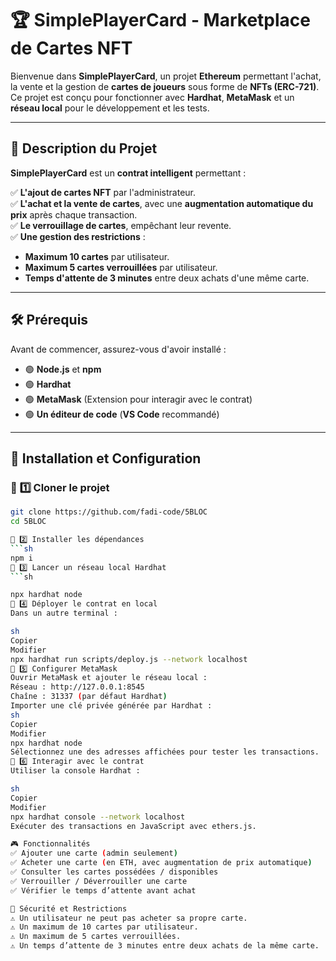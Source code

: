 # 🏆 **SimplePlayerCard - Marketplace de Cartes NFT**  

Bienvenue dans **SimplePlayerCard**, un projet **Ethereum** permettant l'achat, la vente et la gestion de **cartes de joueurs** sous forme de **NFTs (ERC-721)**.  
Ce projet est conçu pour fonctionner avec **Hardhat**, **MetaMask** et un **réseau local** pour le développement et les tests.  

---

## 📌 **Description du Projet**  

**SimplePlayerCard** est un **contrat intelligent** permettant :  

✅ **L'ajout de cartes NFT** par l'administrateur.  
✅ **L'achat et la vente de cartes**, avec une **augmentation automatique du prix** après chaque transaction.  
✅ **Le verrouillage de cartes**, empêchant leur revente.  
✅ **Une gestion des restrictions** :  
   - **Maximum 10 cartes** par utilisateur.  
   - **Maximum 5 cartes verrouillées** par utilisateur.  
   - **Temps d'attente de 3 minutes** entre deux achats d'une même carte.  

---

## 🛠 **Prérequis**  

Avant de commencer, assurez-vous d'avoir installé :  

- 🟢 **Node.js** et **npm**   
- 🟢 **Hardhat**  
- 🟢 **MetaMask** (Extension pour interagir avec le contrat)  
- 🟢 **Un éditeur de code** (**VS Code** recommandé)  

---

## 🚀 **Installation et Configuration**  

### 🔹 **1️⃣ Cloner le projet**  
```sh
git clone https://github.com/fadi-code/5BLOC
cd 5BLOC

🔹 2️⃣ Installer les dépendances
```sh
npm i
🔹 3️⃣ Lancer un réseau local Hardhat
```sh

npx hardhat node
🔹 4️⃣ Déployer le contrat en local
Dans un autre terminal :

sh
Copier
Modifier
npx hardhat run scripts/deploy.js --network localhost
🔹 5️⃣ Configurer MetaMask
Ouvrir MetaMask et ajouter le réseau local :
Réseau : http://127.0.0.1:8545
Chaîne : 31337 (par défaut Hardhat)
Importer une clé privée générée par Hardhat :
sh
Copier
Modifier
npx hardhat node
Sélectionnez une des adresses affichées pour tester les transactions.
🔹 6️⃣ Interagir avec le contrat
Utiliser la console Hardhat :

sh
Copier
Modifier
npx hardhat console --network localhost
Exécuter des transactions en JavaScript avec ethers.js.

🎮 Fonctionnalités
✅ Ajouter une carte (admin seulement)
✅ Acheter une carte (en ETH, avec augmentation de prix automatique)
✅ Consulter les cartes possédées / disponibles
✅ Verrouiller / Déverrouiller une carte
✅ Vérifier le temps d’attente avant achat

🔐 Sécurité et Restrictions
⚠️ Un utilisateur ne peut pas acheter sa propre carte.
⚠️ Un maximum de 10 cartes par utilisateur.
⚠️ Un maximum de 5 cartes verrouillées.
⚠️ Un temps d’attente de 3 minutes entre deux achats de la même carte.
